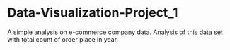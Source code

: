 # Data-Visualization-Project_1
A simple analysis on e-commerce company data. Analysis of this data set with total count of order place in year.








